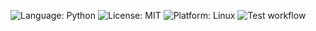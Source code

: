 <!-- Badges -->
![Language: Python](https://img.shields.io/badge/Language-Python-blue.svg)
![License: MIT](https://img.shields.io/badge/License-MIT-green.svg)
![Platform: Linux](https://img.shields.io/badge/Platform-Linux-orange.svg)
![Test workflow](https://github.com/Software-Engineering-Spring-2025/Homework-1/actions/workflows/python-app.yml/badge.svg)
